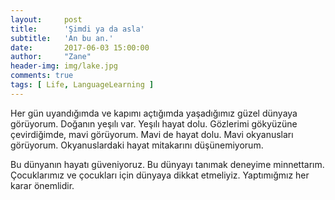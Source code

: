 ```yaml
---
layout:     post
title:      'Şimdi ya da asla'
subtitle:   'An bu an.'
date:       2017-06-03 15:00:00
author:     "Zane"
header-img: img/lake.jpg
comments: true
tags: [ Life, LanguageLearning ]
---
```


Her gün uyandığımda ve kapımı açtığımda yaşadığımız güzel dünyaya görüyorum. Doğanın yeşılı var. Yeşılı hayat dolu. Gözlerimi gökyüzüne çevirdiğimde, mavi görüyorum. Mavi de hayat dolu. Mavi okyanusları görüyorum. Okyanuslardaki hayat mitakarını düşünemiyorum. 
 
Bu dünyanın hayatı güveniyoruz. Bu dünyayı tanımak deneyime minnettarım. Çocuklarımız ve çocukları için dünyaya dikkat etmeliyiz. Yaptımığmız her karar önemlidir. 
